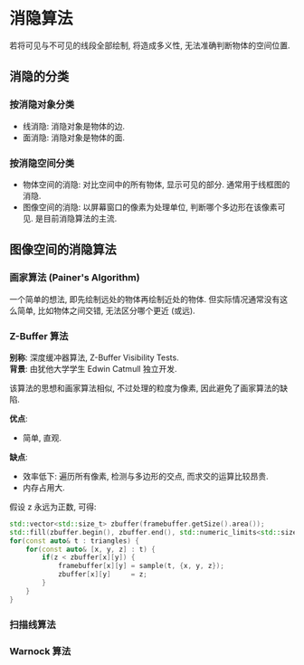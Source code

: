# 消隐算法

若将可见与不可见的线段全部绘制, 将造成多义性, 无法准确判断物体的空间位置.

## 消隐的分类

### 按消隐对象分类

- 线消隐: 消隐对象是物体的边.
- 面消隐: 消隐对象是物体的面.

### 按消隐空间分类

- 物体空间的消隐: 对比空间中的所有物体, 显示可见的部分. 通常用于线框图的消隐.
- 图像空间的消隐: 以屏幕窗口的像素为处理单位, 判断哪个多边形在该像素可见. 是目前消隐算法的主流.

## 图像空间的消隐算法

### 画家算法 (Painer's Algorithm)

一个简单的想法, 即先绘制远处的物体再绘制近处的物体. 但实际情况通常没有这么简单, 比如物体之间交错, 无法区分哪个更近 (或远).

### Z-Buffer 算法

**别称**: 深度缓冲器算法, Z-Buffer Visibility Tests.  
**背景**: 由犹他大学学生 Edwin Catmull 独立开发.  

该算法的思想和画家算法相似, 不过处理的粒度为像素, 因此避免了画家算法的缺陷.

**优点**:  

- 简单, 直观.

**缺点**:  

- 效率低下: 遍历所有像素, 检测与多边形的交点, 而求交的运算比较昂贵.  
- 内存占用大.

假设 z 永远为正数, 可得:

```cpp
std::vector<std::size_t> zbuffer(framebuffer.getSize().area());
std::fill(zbuffer.begin(), zbuffer.end(), std::numeric_limits<std::size_t>::max());
for(const auto& t : triangles) {
    for(const auto& [x, y, z] : t) {
        if(z < zbuffer[x][y]) {
            framebuffer[x][y] = sample(t, {x, y, z});
            zbuffer[x][y]     = z;
        }
    }
}
```

### 扫描线算法

<!-- TODO -->

### Warnock 算法

<!-- TODO -->
